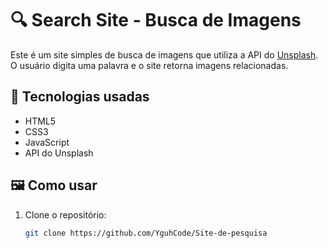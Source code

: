 # 🔍 Search Site - Busca de Imagens

Este é um site simples de busca de imagens que utiliza a API do [Unsplash](https://unsplash.com/developers). O usuário digita uma palavra e o site retorna imagens relacionadas.

## 🚀 Tecnologias usadas

- HTML5
- CSS3
- JavaScript
- API do Unsplash

## 🖼️ Como usar

1. Clone o repositório:
   ```bash
   git clone https://github.com/YguhCode/Site-de-pesquisa

